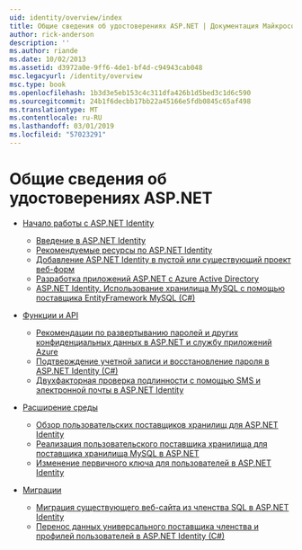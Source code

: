 ```yaml
---
uid: identity/overview/index
title: Общие сведения об удостоверениях ASP.NET | Документация Майкрософт
author: rick-anderson
description: ''
ms.author: riande
ms.date: 10/02/2013
ms.assetid: d3972a0e-9ff6-4de1-bf4d-c94943cab048
msc.legacyurl: /identity/overview
msc.type: book
ms.openlocfilehash: 1b3d3e5eb153c4c311dfa426b1d5bed3c1d6c590
ms.sourcegitcommit: 24b1f6decbb17bb22a45166e5fdb0845c65af498
ms.translationtype: MT
ms.contentlocale: ru-RU
ms.lasthandoff: 03/01/2019
ms.locfileid: "57023291"
---
```

<a name="aspnet-identity-overview"></a>Общие сведения об удостоверениях ASP.NET
====================
- [Начало работы с ASP.NET Identity](getting-started/index.md)

    - [Введение в ASP.NET Identity](getting-started/introduction-to-aspnet-identity.md)
    - [Рекомендуемые ресурсы по ASP.NET Identity](getting-started/aspnet-identity-recommended-resources.md)
    - [Добавление ASP.NET Identity в пустой или существующий проект веб-форм](getting-started/adding-aspnet-identity-to-an-empty-or-existing-web-forms-project.md)
    - [Разработка приложений ASP.NET с Azure Active Directory](getting-started/developing-aspnet-apps-with-windows-azure-active-directory.md)
    - [ASP.NET Identity. Использование хранилища MySQL с помощью поставщика EntityFramework MySQL (C#)](getting-started/aspnet-identity-using-mysql-storage-with-an-entityframework-mysql-provider.md)
- [Функции и API](features-api/index.md)

    - [Рекомендации по развертыванию паролей и других конфиденциальных данных в ASP.NET и службу приложений Azure](features-api/best-practices-for-deploying-passwords-and-other-sensitive-data-to-aspnet-and-azure.md)
    - [Подтверждение учетной записи и восстановление пароля в ASP.NET Identity (C#)](features-api/account-confirmation-and-password-recovery-with-aspnet-identity.md)
    - [Двухфакторная проверка подлинности с помощью SMS и электронной почты в ASP.NET Identity](features-api/two-factor-authentication-using-sms-and-email-with-aspnet-identity.md)
- [Расширение среды](extensibility/index.md)

    - [Обзор пользовательских поставщиков хранилищ для ASP.NET Identity](extensibility/overview-of-custom-storage-providers-for-aspnet-identity.md)
    - [Реализация пользовательского поставщика хранилища для поставщика хранилища MySQL в ASP.NET](extensibility/implementing-a-custom-mysql-aspnet-identity-storage-provider.md)
    - [Изменение первичного ключа для пользователей в ASP.NET Identity](extensibility/change-primary-key-for-users-in-aspnet-identity.md)
- [Миграции](migrations/index.md)

    - [Миграция существующего веб-сайта из членства SQL в ASP.NET Identity](migrations/migrating-an-existing-website-from-sql-membership-to-aspnet-identity.md)
    - [Перенос данных универсального поставщика членства и профилей пользователей в ASP.NET Identity (C#)](migrations/migrating-universal-provider-data-for-membership-and-user-profiles-to-aspnet-identity.md)
